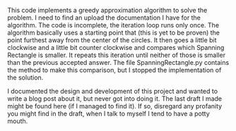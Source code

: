 This code implements a greedy approximation algorithm to solve the problem.
I need to find an upload the documentation I have for the algorithm.
The code is incomplete, the iteration loop runs only once. The algorithm
basically uses a starting point that (this is yet to be proven) the point
furthest away from the center of the circles. It then goes a little bit
clockwise and a little bit counter clockwise and compares which Spanning Rectangle
is smaller. It repeats this iteration until neither of those is smaller than the
previous accepted answer. The file SpanningRectangle.py contains the method to make
this comparison, but I stopped the implementation of the solution.

I documented the design and development of this project and wanted to write a blog
post about it, but never got into doing it. The last draft I made might be found
here (if I managed to find it). If so, disregard any profanity you might find in the
draft, when I talk to myself I tend to have a potty mouth.

